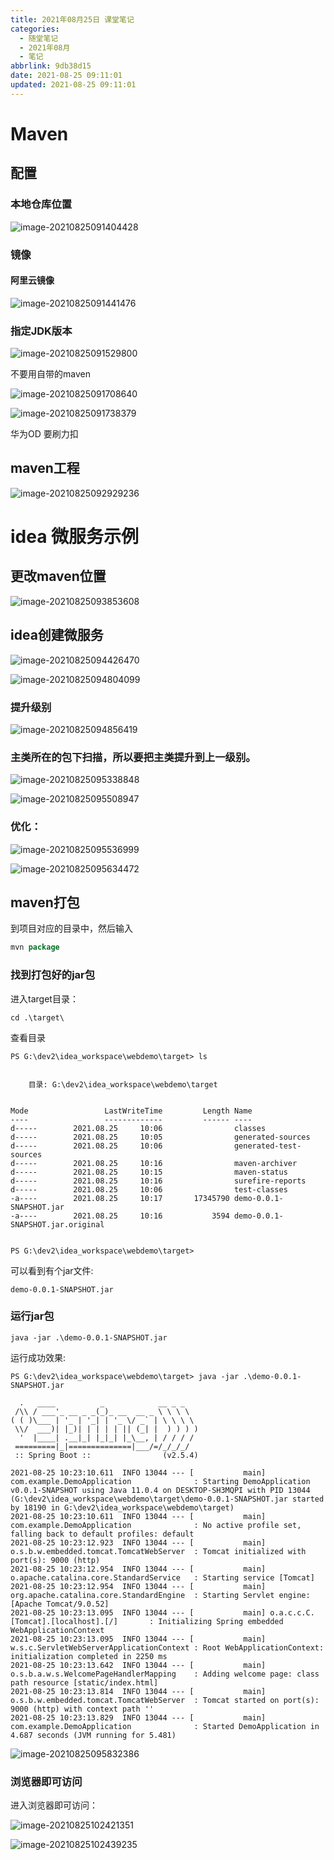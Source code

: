 ```yaml
---
title: 2021年08月25日 课堂笔记
categories:
  - 随堂笔记
  - 2021年08月
  - 笔记
abbrlink: 9db38d15
date: 2021-08-25 09:11:01
updated: 2021-08-25 09:11:01
---
```

# Maven
## 配置
### 本地仓库位置

![image-20210825091404428](https://gitee.com/XiaoLan223/images/raw/master/Blog/Sum/20210825091411.png)

### 镜像

#### 阿里云镜像

![image-20210825091441476](https://gitee.com/XiaoLan223/images/raw/master/Blog/Sum/20210825091441.png)

### 指定JDK版本

![image-20210825091529800](https://gitee.com/XiaoLan223/images/raw/master/Blog/Sum/20210825091529.png)

不要用自带的maven

![image-20210825091708640](https://gitee.com/XiaoLan223/images/raw/master/Blog/Sum/20210825091708.png)

![image-20210825091738379](https://gitee.com/XiaoLan223/images/raw/master/Blog/Sum/20210825091738.png)

华为OD
要刷力扣

## maven工程

![image-20210825092929236](https://gitee.com/XiaoLan223/images/raw/master/Blog/Sum/20210825092929.png)

# idea 微服务示例

## 更改maven位置

![image-20210825093853608](https://gitee.com/XiaoLan223/images/raw/master/Blog/Sum/20210825093853.png)



## idea创建微服务

![image-20210825094426470](https://gitee.com/XiaoLan223/images/raw/master/Blog/Sum/20210825094426.png)

![image-20210825094804099](https://gitee.com/XiaoLan223/images/raw/master/Blog/Sum/20210825094804.png)



### 提升级别

![image-20210825094856419](https://gitee.com/XiaoLan223/images/raw/master/Blog/Sum/20210825094856.png)

### 主类所在的包下扫描，所以要把主类提升到上一级别。



![image-20210825095338848](https://gitee.com/XiaoLan223/images/raw/master/Blog/Sum/20210825095338.png)

![image-20210825095508947](https://gitee.com/XiaoLan223/images/raw/master/Blog/Sum/20210825095509.png)

### 优化：

![image-20210825095536999](https://gitee.com/XiaoLan223/images/raw/master/Blog/Sum/20210825095537.png)

![image-20210825095634472](https://gitee.com/XiaoLan223/images/raw/master/Blog/Sum/20210825095634.png)

## maven打包

到项目对应的目录中，然后输入

```java
mvn package
```

### 找到打包好的jar包

进入target目录：

```
cd .\target\
```

查看目录

```
PS G:\dev2\idea_workspace\webdemo\target> ls


    目录: G:\dev2\idea_workspace\webdemo\target


Mode                 LastWriteTime         Length Name
----                 -------------         ------ ----
d-----        2021.08.25     10:06                classes
d-----        2021.08.25     10:05                generated-sources
d-----        2021.08.25     10:06                generated-test-sources
d-----        2021.08.25     10:16                maven-archiver
d-----        2021.08.25     10:15                maven-status
d-----        2021.08.25     10:16                surefire-reports
d-----        2021.08.25     10:06                test-classes
-a----        2021.08.25     10:17       17345790 demo-0.0.1-SNAPSHOT.jar
-a----        2021.08.25     10:16           3594 demo-0.0.1-SNAPSHOT.jar.original


PS G:\dev2\idea_workspace\webdemo\target>
```

可以看到有个jar文件:

```
demo-0.0.1-SNAPSHOT.jar
```

### 运行jar包

```
java -jar .\demo-0.0.1-SNAPSHOT.jar
```

运行成功效果:

```
PS G:\dev2\idea_workspace\webdemo\target> java -jar .\demo-0.0.1-SNAPSHOT.jar

  .   ____          _            __ _ _
 /\\ / ___'_ __ _ _(_)_ __  __ _ \ \ \ \
( ( )\___ | '_ | '_| | '_ \/ _` | \ \ \ \
 \\/  ___)| |_)| | | | | || (_| |  ) ) ) )
  '  |____| .__|_| |_|_| |_\__, | / / / /
 =========|_|==============|___/=/_/_/_/
 :: Spring Boot ::                (v2.5.4)

2021-08-25 10:23:10.611  INFO 13044 --- [           main] com.example.DemoApplication              : Starting DemoApplication v0.0.1-SNAPSHOT using Java 11.0.4 on DESKTOP-SH3MQPI with PID 13044 (G:\dev2\idea_workspace\webdemo\target\demo-0.0.1-SNAPSHOT.jar started by 18190 in G:\dev2\idea_workspace\webdemo\target)
2021-08-25 10:23:10.611  INFO 13044 --- [           main] com.example.DemoApplication              : No active profile set, falling back to default profiles: default
2021-08-25 10:23:12.923  INFO 13044 --- [           main] o.s.b.w.embedded.tomcat.TomcatWebServer  : Tomcat initialized with port(s): 9000 (http)
2021-08-25 10:23:12.954  INFO 13044 --- [           main] o.apache.catalina.core.StandardService   : Starting service [Tomcat]
2021-08-25 10:23:12.954  INFO 13044 --- [           main] org.apache.catalina.core.StandardEngine  : Starting Servlet engine: [Apache Tomcat/9.0.52]
2021-08-25 10:23:13.095  INFO 13044 --- [           main] o.a.c.c.C.[Tomcat].[localhost].[/]       : Initializing Spring embedded WebApplicationContext
2021-08-25 10:23:13.095  INFO 13044 --- [           main] w.s.c.ServletWebServerApplicationContext : Root WebApplicationContext: initialization completed in 2250 ms
2021-08-25 10:23:13.642  INFO 13044 --- [           main] o.s.b.a.w.s.WelcomePageHandlerMapping    : Adding welcome page: class path resource [static/index.html]
2021-08-25 10:23:13.814  INFO 13044 --- [           main] o.s.b.w.embedded.tomcat.TomcatWebServer  : Tomcat started on port(s): 9000 (http) with context path ''
2021-08-25 10:23:13.829  INFO 13044 --- [           main] com.example.DemoApplication              : Started DemoApplication in 4.687 seconds (JVM running for 5.481)
```

![image-20210825095832386](https://gitee.com/XiaoLan223/images/raw/master/Blog/Sum/20210825095832.png)

### 浏览器即可访问

进入浏览器即可访问：

![image-20210825102421351](https://gitee.com/XiaoLan223/images/raw/master/Blog/Sum/20210825102421.png)

![image-20210825102439235](https://gitee.com/XiaoLan223/images/raw/master/Blog/Sum/20210825102439.png)